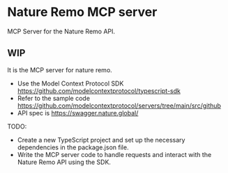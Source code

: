 # Nature Remo MCP server

MCP Server for the Nature Remo API.

## WIP

It is the MCP server for nature remo.

- Use the Model Context Protocol SDK https://github.com/modelcontextprotocol/typescript-sdk
- Refer to the sample code https://github.com/modelcontextprotocol/servers/tree/main/src/github
- API spec is https://swagger.nature.global/

TODO:

- Create a new TypeScript project and set up the necessary dependencies in the package.json file.
- Write the MCP server code to handle requests and interact with the Nature Remo API using the SDK.